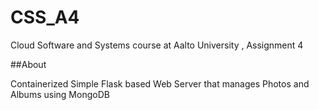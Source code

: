 # CSS_A4
Cloud Software and Systems course at Aalto University  , Assignment 4

##About

Containerized Simple Flask based Web Server that manages Photos and Albums using MongoDB 
